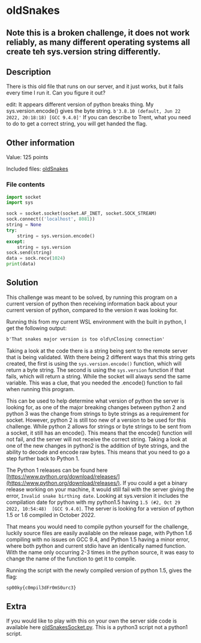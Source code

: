 # oldSnakes

## Note this is a broken challenge, it does not work reliably, as many different operating systems all create teh sys.version string differently.

## Description

There is this old file that runs on our server, and it just works, but it fails every time I run it. Can you figure it out?

edit: It appears different version of python breaks thing.
My sys.version.encode() gives the byte string.
`b'3.8.10 (default, Jun 22 2022, 20:18:18) [GCC 9.4.0]'`
If you can describe to Trent, what you need to do to get a correct string, you will get handed the flag.

## Other information

Value: 125 points

Included files: [oldSnakes](oldSnakes)

### File contents

```py
import socket
import sys

sock = socket.socket(socket.AF_INET, socket.SOCK_STREAM)
sock.connect(('localhost', 8081))
string = None
try:
    string = sys.version.encode()
except:
    string = sys.version
sock.send(string)
data = sock.recv(1024)
print(data)
```

## Solution

This challenge was meant to be solved, by running this program on a current version of python then receiving information back about your current version of python, compared to the version it was looking for.

Running this from my current WSL environment with the built in python, I get the following output:

```txt
b'That snakes major version is too old\nClosing connection'
```

Taking a look at the code there is a string being sent to the remote server that is being validated. With there being 2 different ways that this string gets created, the first is using the `sys.version.encode()` function, which will return a byte string. The second is using the `sys.version` function if that fails, which will return a string. While the socket will always send the same variable. This was a clue, that you needed the .encode() function to fail when running this program.

This can be used to help determine what version of python the server is looking for, as one of the major breaking changes between python 2 and python 3 was the change from strings to byte strings as a requirement for socket. However, python 2 is still too new of a version to be used for this challenge. While python 2 allows for strings or byte strings to be sent from a socket, it still has an encode(). This means that the encode() function will not fail, and the server will not receive the correct string. Taking a look at one of the new changes in python2 is the addition of byte strings, and the ability to decode and encode raw bytes. This means that you need to go a step further back to Python 1.

The Python 1 releases can be found here [https://www.python.org/download/releases/](https://www.python.org/download/releases/). If you could a get a binary release working on your machine, it would still fail with the server giving the error, `Invalid snake birthing date`. Looking at sys.version it includes the compilation date for python with my python1.5 having `1.5 (#2, Oct 29 2022, 10:54:48)  [GCC 9.4.0]`. The server is looking for a version of python 1.5 or 1.6 compiled in October 2022.

That means you would need to compile python yourself for the challenge, luckily source files are easily available on the release page, with Python 1.6 compiling with no issues on GCC 9.4, and Python 1.5 having a minor error, where both python and current stdio have an identically named function. With the name only occurring 2-3 times in the python source, it was easy to change the name of the function to get it to compile.

Running the script with the newly compiled version of python 1.5, gives the flag:

```txt
sp00ky{c0mpil3dFr0mS0urc3}
```

## Extra

If you would like to play with this on your own the server side code is available here [oldSnakesSocket.py](oldSnakesSocket.py). This is a python3 script not a python1 script.